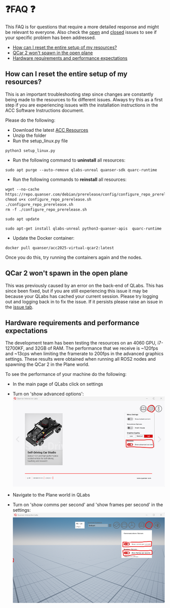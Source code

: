 # ❓FAQ ❓

This FAQ is for questions that require a more detailed response and might be relevant to everyone. Also check the [open](https://github.com/quanser/ACC-Competition-2025/issues) and [closed](https://github.com/quanser/ACC-Competition-2025/issues?q=is%3Aissue%20state%3Aclosed) issues to see if your specific problem has been addressed.

- [How can I reset the entire setup of my resources?](https://github.com/quanser/ACC-Competition-2025/blob/main/Software_Setup/FAQ.md#how-can-i-reset-the-entire-setup-of-my-resources)
- [QCar 2 won't spawn in the open plane](https://github.com/quanser/ACC-Competition-2025/blob/main/Software_Setup/FAQ.md#how-can-i-reset-the-entire-setup-of-my-resources)
- [Hardware requirements and performance expectations](https://github.com/quanser/ACC-Competition-2025/blob/main/Software_Setup/FAQ.md#hardware-requirements-and-performance-expectations)

## How can I reset the entire setup of my resources?

This is an important troubleshooting step since changes are constantly being made to the resources to fix different issues. Always try this as a first step if you are experiencing issues with the installation instructions
in the ACC Software Instructions document.

Please do the following:

- Download the latest [ACC Resources](https://quanserinc.box.com/s/g2690n3jwbhquwr8uqdz0b45m5wx945z)
- Unzip the folder
- Run the setup_linux.py file
```
python3 setup_linux.py
```
- Run the following command to <strong>uninstall</strong> all resources:
```
sudo apt purge --auto-remove qlabs-unreal quanser-sdk quarc-runtime
```
- Run the following commands to <strong>reinstall</strong> all resources:
```
wget --no-cache https://repo.quanser.com/debian/prerelease/config/configure_repo_prerelease.sh
chmod u+x configure_repo_prerelease.sh
./configure_repo_prerelease.sh
rm -f ./configure_repo_prerelease.sh
```
```
sudo apt update
```
```
sudo apt-get install qlabs-unreal python3-quanser-apis  quarc-runtime
```
- Update the Docker container:
```
docker pull quanser/acc2025-virtual-qcar2:latest
```
Once you do this, try running the containers again and the nodes.


## QCar 2 won't spawn in the open plane
This was previously caused by an error on the back-end of QLabs. This has since been fixed, but if you are still experiencing this issue it may be because your QLabs has cached your current session.
Please try logging out and logging back in to fix the issue. If it persists please raise an issue in the [issue tab](https://github.com/quanser/ACC-Competition-2025/issues).

## Hardware requirements and performance expectations
The development team has been testing the resources on an 4060 GPU, i7-12700KF, and 32GB of RAM. The performance that we receive is ~120fps and ~13cps when limiting the framerate to 200fps in the advanced graphics settings. These results were obtained when running all ROS2 nodes and spawning the QCar 2 in the Plane world.

To see the performance of your machine do the following:
- In the main page of QLabs click on settings
- Turn on 'show advanced options':
![Turning on Advanced Settings](https://github.com/quanser/ACC-Competition-2025/blob/main/Software_Setup/Pictures/TurnOnAdvancedOptions.png)

- Navigate to the Plane world in QLabs
- Turn on 'show comms per second' and 'show frames per second' in the settings:
![Turning on CPS and FPS](https://github.com/quanser/ACC-Competition-2025/blob/main/Software_Setup/Pictures/TurnOnCPSnFPS.png)
